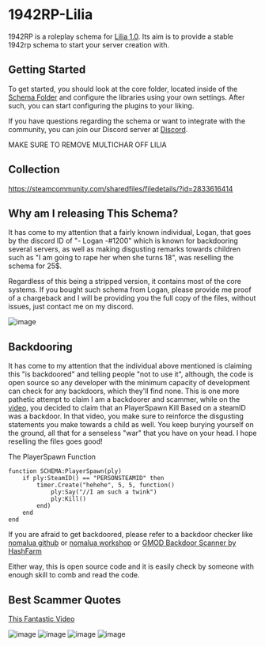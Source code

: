 # 1942RP-Lilia
 
1942RP is a roleplay schema for [Lilia 1.0](https://github.com/bleonheart/Lilia). Its aim is to provide a stable 1942rp schema to start your server creation with.

## Getting Started

To get started, you should look at the core folder, located inside of the [Schema Folder](https://github.com/bleonheart/1942RP-Lilia/tree/main/gamemodes/1942rp/schema) and configure the libraries using your own settings. After such, you can start configuring the plugins to your liking.

If you have questions regarding the schema or want to integrate with the community, you can join our Discord server at [Discord](https://discord.gg/RTcVq92HsH).

MAKE SURE TO REMOVE MULTICHAR OFF LILIA

## Collection
https://steamcommunity.com/sharedfiles/filedetails/?id=2833616414

## Why am I releasing This Schema?

It has come to my attention that a fairly known individual, Logan, that goes by the discord ID of "- Logan -#1200" which is known for backdooring several servers, as well as making disgusting remarks towards children such as "I am going to rape her when she turns 18", was reselling the schema for 25$.

Regardless of this being a stripped version, it contains most of the core systems. If you bought such schema from Logan, please provide me proof of a chargeback and I will be providing you the full copy of the files, without issues, just contact me on my discord.

![image](https://cdn.discordapp.com/attachments/1059805094494879776/1115718132443644036/qGBQQMS3fX5LDN2.png)

## Backdooring

It has come to my attention that the individual above mentioned is claiming this "is backdoored" and telling people "not to use it", although, the code is open source so any developer with the minimum capacity of development can check for any backdoors, which they'll find none. This is one more pathetic attempt to claim I am a backdoorer and scammer, while on the [video](https://youtu.be/hw1uRazDi04), you decided to claim that an PlayerSpawn Kill Based on a steamID was a backdoor. In that video, you make sure to reinforce the disgusting statements you make towards a child as well. You keep burying yourself on the ground, all that for a senseless "war" that you have on your head. I hope reselling the files goes good!

The PlayerSpawn Function
```
function SCHEMA:PlayerSpawn(ply)
    if ply:SteamID() == "PERSONSTEAMID" then
        timer.Create("hehehe", 5, 5, function()
            ply:Say("//I am such a twink")
            ply:Kill()
        end)
    end
end
```

If you are afraid to get backdoored, please refer to a backdoor checker like [nomalua github](https://github.com/THABBuzzkill/nomalua) or [nomalua workshop](https://steamcommunity.com/sharedfiles/filedetails/?id=1925186507) or [GMOD Backdoor Scanner by HashFarm](https://github.com/hashfarm/Gmod-Backdoor-Scanner)

Either way, this is open source code and it is easily check by someone with enough skill to comb and read the code.



## Best Scammer Quotes
[This Fantastic Video](https://youtu.be/hw1uRazDi04)

![image](https://user-images.githubusercontent.com/33399712/236051550-4147b1de-d116-4043-acf3-20c99b86af93.png)
![image](https://user-images.githubusercontent.com/33399712/236519494-6408c6bf-df4b-4ab8-91c3-565b1bc42312.png)
![image](https://user-images.githubusercontent.com/33399712/236519448-915a10e1-e787-46a2-9424-52856a10947f.png)
![image](https://media.discordapp.net/attachments/1080126384124481646/1107452997430149170/image.png?width=733&height=265)
